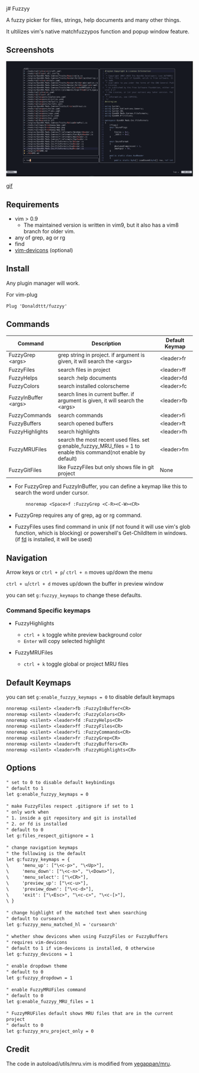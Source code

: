 j# Fuzzyy

A fuzzy picker for files, strings, help documents and many other things.

It ultilizes vim's native matchfuzzypos function and popup window feature.

## Screenshots

![screenshot](https://github.com/Donaldttt/resources/blob/main/fuzzyy/demo.png)

[gif](https://github.com/Donaldttt/resources/blob/main/fuzzyy/demo.gif)

## Requirements

- vim > 0.9
    - The maintained version is written in vim9, but it also has a vim8 branch for older vim.
- any of grep, ag or rg
- find
- [vim-devicons](https://github.com/ryanoasis/vim-devicons) (optional)

## Install

Any plugin manager will work.

For vim-plug
```vim
Plug 'Donaldttt/fuzzyy'
```

## Commands

| Command         | Description                    | Default Keymap |
| ---             | ---                            | ---            |
| FuzzyGrep \<args> | grep string in project. if argument is given, it will search the \<args> | \<leader>fr    |
| FuzzyFiles      | search files in project        | \<leader>ff    |
| FuzzyHelps      | search :help documents         | \<leader>fd    |
| FuzzyColors     | search installed colorscheme   | \<leader>fc    |
| FuzzyInBuffer  \<args> | search lines in current buffer. if argument is given, it will search the \<args> | \<leader>fb    |
| FuzzyCommands   | search commands                | \<leader>fi    |
| FuzzyBuffers    | search opened buffers          | \<leader>ft    |
| FuzzyHighlights | search highlights              | \<leader>fh    |
| FuzzyMRUFiles | search the most recent used files. set g:enable_fuzzyy_MRU_files = 1 to enable this command(not enable by default)    | \<leader>fm    |
| FuzzyGitFiles |  like FuzzyFiles but only shows file in git project  | None    |

- For FuzzyGrep and FuzzyInBuffer, you can define a keymap like this to search the
word under cursor.
    ```vim
        nnoremap <Space>f :FuzzyGrep <C-R><C-W><CR>
    ```
- FuzzyGrep requires any of grep, ag or rg command.

- FuzzyFiles uses find command in unix (if not found it will use vim's glob function,
 which is blocking) or powershell's Get-ChildItem in windows.
(if [fd](https://github.com/sharkdp/fd) is installed, it will be used)

## Navigation

Arrow keys or `ctrl + p`/ `ctrl + n` moves up/down the menu

`ctrl + u`/`ctrl + d` moves up/down the buffer in preview window

you can set `g:fuzzyy_keymaps` to change these defaults.

### Command Specific keymaps
- FuzzyHighlights
    - `ctrl + k` toggle white preview background color
    - `Enter` will copy selected highlight

- FuzzyMRUFiles
    - `ctrl + k` toggle global or project MRU files

## Default Keymaps

you can set `g:enable_fuzzyy_keymaps = 0` to disable default keymaps

```vim
nnoremap <silent> <leader>fb :FuzzyInBuffer<CR>
nnoremap <silent> <leader>fc :FuzzyColors<CR>
nnoremap <silent> <leader>fd :FuzzyHelps<CR>
nnoremap <silent> <leader>ff :FuzzyFiles<CR>
nnoremap <silent> <leader>fi :FuzzyCommands<CR>
nnoremap <silent> <leader>fr :FuzzyGrep<CR>
nnoremap <silent> <leader>ft :FuzzyBuffers<CR>
nnoremap <silent> <leader>fh :FuzzyHighlights<CR>
```

## Options

```vim
" set to 0 to disable default keybindings
" default to 1
let g:enable_fuzzyy_keymaps = 0

" make FuzzyFiles respect .gitignore if set to 1
" only work when
" 1. inside a git repository and git is installed
" 2. or fd is installed
" default to 0
let g:files_respect_gitignore = 1

" change navigation keymaps
" the following is the default
let g:fuzzyy_keymaps = {
\     'menu_up': ["\<c-p>", "\<Up>"],
\     'menu_down': ["\<c-n>", "\<Down>"],
\     'menu_select': ["\<CR>"],
\     'preview_up': ["\<c-u>"],
\     'preview_down': ["\<c-d>"],
\     'exit': ["\<Esc>", "\<c-c>", "\<c-[>"],
\ }

" change highlight of the matched text when searching
" default to cursearch
let g:fuzzyy_menu_matched_hl = 'cursearch'

" whether show devicons when using FuzzyFiles or FuzzyBuffers
" requires vim-devicons
" default to 1 if vim-devicons is installed, 0 otherwise
let g:fuzzyy_devicons = 1

" enable dropdown theme
" default to 0
let g:fuzzyy_dropdown = 1

" enable FuzzyMRUFiles command
" default to 0
let g:enable_fuzzyy_MRU_files = 1

" FuzzyMRUFiles default shows MRU files that are in the current project
" default to 0
let g:fuzzyy_mru_project_only = 0
```

## Credit

The code in autoload/utils/mru.vim is modified from [yegappan/mru](https://github.com/yegappan/mru).
